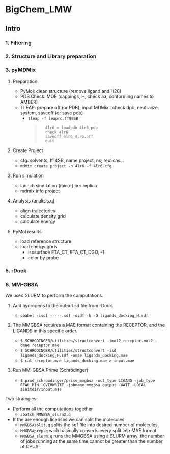 # BigChem_LMW

## Intro

### 1. Filtering
### 2. Structure and Library preparation
### 3. pyMDMix

1. Preparation
   * PyMol: clean structure (remove ligand and H20)
   * PDB Check: MOE (cappings, H, check aa, conforming names to AMBER)
   * TLEAP: prepare off (or PDB), input MDMix : check dpb, neutralize system, saveoff (or save pdb)
      * `tleap -f leaprc.ff99SB`
         >       4lr6 = loadpdb 4lr6.pdb
         >       check 4lr6
         >       saveoff 4lr6 4lr6.off
         >       quit

3. Create Project
   * cfg: solvents, ff14SB, name project, ns, replicas...
   * `mdmix create project -n 4lr6 -f 4lr6.cfg`
4. Run simulation
   * launch simulation (min.q) per replica
   * mdmix info project
5. Analysis (analisis.q)
   * align trajectories
   * calculate density grid
   * calculate energy
6. PyMol results
   * load reference structure
   * load energy grids
      * isosurface ETA_CT, ETA_CT_DGO, -1
      * color by probe
    
### 5. rDock
### 6. MM-GBSA

We used SLURM to perform the computations.

1. Add hydrogens to the output sd file from rDock.

     * `obabel -isdf -----.sdf -osdf -h -O ligands_docking_H.sdf`

2. The MMGBSA requires a MAE format containing the RECEPTOR, and the LIGANDS in this specific order.

     * `$ SCHRODINGER/utilities/structconvert -imol2 receptor.mol2 -omae receptor.mae`
     * `$ SCHRODINGER/utilities/structconvert -isd ligands_docking_H.sdf -omae ligands_docking.mae`
     * `$ cat receptor.mae ligands_docking.mae > input.mae`

3. Run MM-GBSA Prime (Schrödinger)

     * `$ prod_schrondinger/prime_mmgbsa -out_type LIGAND -job_type REAL_MIN -OVERWRITE -jobname mmgbsa_output -WAIT -LOCAL $initdir/input.mae`

Two strategies:

* Perform all the computations together
   * `sbatch MMGBSA_slurm2.q`
* If the are enough licenses we can split the molecules.
   * `MMGBSAsplit.q` splits the sdf file into desired number of molecules.
   * `MMGBSAprep.q` wich basically converts every split into MAE format.
   * `MMGBSA_slurm.q` runs the MMGBSA using a SLURM array, the number of jobs running at the same time cannot be greater than the number of CPUS.
